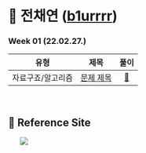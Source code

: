 # 🌱 전채연 ([b1urrrr](github.com/b1urrrr))
### Week 01 (22.02.27.)
| 유형 | 제목 | 풀이 |
| :---: | :---: | :---: |
| 자료구죠/알고리즘 | <a href="">문제 제목</a>  | <a href="">🔗</a> |

<br>

## 📍 Reference Site
&nbsp;&nbsp;&nbsp;&nbsp;&nbsp; <a href="https://blog.naver.com/b1urrr"><img src="https://img.shields.io/badge/Naver-03C75A?style=for-the-badge&logo=naver&logoColor=white"></a>
